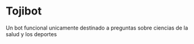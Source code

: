 # Tojibot
Un bot funcional unicamente destinado a preguntas sobre ciencias de la salud y los deportes
